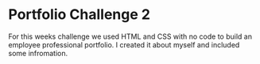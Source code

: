 # Portfolio Challenge 2

For this weeks challenge we used HTML and CSS with no code to build an employee professional portfolio. I created it about myself and included some infromation. 



